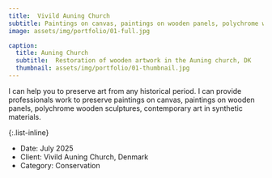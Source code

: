 ```yaml
---
title:  Vivild Auning Church
subtitle: Paintings on canvas, paintings on wooden panels, polychrome wooden sculptures, contemporary art in synthetic materials
image: assets/img/portfolio/01-full.jpg

caption:
  title: Auning Church
  subtitle:  Restoration of wooden artwork in the Auning church, DK
  thumbnail: assets/img/portfolio/01-thumbnail.jpg
---
```

I can help you to preserve art from any historical period. I can provide professionals work to preserve paintings on canvas, paintings on wooden panels, polychrome wooden sculptures, contemporary art in synthetic materials.

{:.list-inline}
- Date: July 2025
- Client: Vivild Auning Church, Denmark
- Category: Conservation

